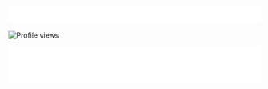 <p align="center">
  <a href="https://laravel.com" target="_blank">
    <img src="img.svg" width="1000">
  </a>
</p>
<div class="center">

  ![Profile views](https://gpvc.arturio.dev/RouterUIZ007)

</div>
<p align="center">
  <a href="https://laravel.com" target="_blank">
    <img src="description.svg" width="1000">
  </a>
</p>

